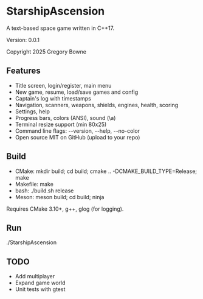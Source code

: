 # StarshipAscension

A text-based space game written in C++17.

Version: 0.0.1

Copyright 2025 Gregory Bowne

## Features
- Title screen, login/register, main menu
- New game, resume, load/save games and config
- Captain's log with timestamps
- Navigation, scanners, weapons, shields, engines, health, scoring
- Settings, help
- Progress bars, colors (ANSI), sound (\a)
- Terminal resize support (min 80x25)
- Command line flags: --version, --help, --no-color
- Open source MIT on GitHub (upload to your repo)

## Build
- CMake: mkdir build; cd build; cmake .. -DCMAKE_BUILD_TYPE=Release; make
- Makefile: make
- bash: ./build.sh release
- Meson: meson build; cd build; ninja

Requires CMake 3.10+, g++, glog (for logging).

## Run
./StarshipAscension

## TODO
- Add multiplayer
- Expand game world
- Unit tests with gtest
